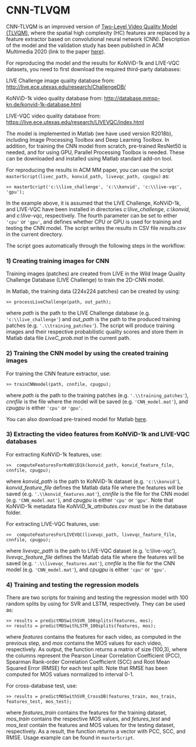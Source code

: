 # CNN-TLVQM

CNN-TLVQM is an improved version of [Two-Level Video Quality Model (TLVQM)](https://github.com/jarikorhonen/nr-vqa-consumervideo), where the spatial high complexity (HC) features are replaced by a feature extractor based on convolutional neural network (CNN). Description of the model and the validation study has been published in ACM Multimedia 2020 (link to the paper [here](https://dl.acm.org/doi/10.1145/3394171.3413845)).

For reproducing the model and the results for KoNViD-1k and LIVE-VQC datasets, you need to first download the required third-party databases: 

LIVE Challenge image quality database from: http://live.ece.utexas.edu/research/ChallengeDB/

KoNViD-1k video quality database from: http://database.mmsp-kn.de/konvid-1k-database.html

LIVE-VQC video quality database from: https://live.ece.utexas.edu/research/LIVEVQC/index.html

The model is implemented in Matlab (we have used version R2018b), including Image Processing Toolbox and Deep Learning Toolbox. In addition, for training the CNN model from scratch, pre-trained ResNet50 is needed, and for using GPU, Parallel Processing Toolbox is needed. These can be downloaded and installed using Matlab standard add-on tool.

For reproducing the results in ACM MM paper, you can use the script `masterScript(livec_path, konvid_path, livevqc_path, cpugpu)` as:

```
>> masterScript('c:\\live_challenge', 'c:\\konvid', 'c:\\live-vqc', 'gpu');
```

In the example above, it is assumed that the LIVE Challenge, KoNViD-1k, and LIVE-VQC have been installed in directories _c:\live_challenge_, _c:\konvid_, and _c:\live-vqc_, respectively. The fourth parameter can be set to either `'cpu'` or `'gpu'`, and defines whether CPU or GPU is used for training and testing the CNN model. The script writes the results in CSV file _results.csv_ in the current directory.

The script goes automatically through the following steps in the workflow: 

### 1) Creating training images for CNN

Training images (patches) are created from LIVE in the Wild Image Quality Challenge Database (LIVE Challenge) to train the 2D-CNN model. 

In Matlab, the training data (224x224 patches) can be created by using:
```
>> processLiveChallenge(path, out_path);
```
where _path_ is the path to the LIVE Challenge database (e.g. `'c:\\live_challenge'`) and _out_path_ is the path to the produced training patches (e.g. `'.\\training_patches'`). The script will produce training images and their respective probabilistic quality scores and store them in Matlab data file _LiveC_prob.mat_ in the current path.


### 2) Training the CNN model by using the created training images 

For training the CNN feature extractor, use:
```
>> trainCNNmodel(path, cnnfile, cpugpu);
```
where _path_ is the path to the training patches (e.g. `'.\\training_patches'`), _cnnfile_ is the file where the model will be saved (e.g. `'CNN_model.mat'`), and _cpugpu_ is either `'cpu'` or `'gpu'`.

You can also download pre-trained model for Matlab [here](https://mega.nz/file/Tdxi1IAQ#_G6y6UXcOdjPsWaVhVULPcqwMNmh0YW26Jhg-pcC6aY).

### 3) Extracting the video features from KoNViD-1k and LIVE-VQC databases 

For extracting KoNViD-1k features, use:
```
>>  computeFeaturesForKoNViD1k(konvid_path, konvid_feature_file, cnnfile, cpugpu);
```
where _konvid_path_ is the path to KoNViD-1k dataset (e.g. `'c:\\konvid'`), _konvid_feature_file_ defines the Matlab data file where the features will be saved (e.g. `'.\\konvid_features.mat'`), _cnnfile_ is the file for the CNN model (e.g. `'CNN_model.mat'`), and _cpugpu_ is either `'cpu'` or `'gpu'`. Note that KoNViD-1k metadata file _KoNViD_1k_attributes.csv_ must be in the database folder.

For extracting LIVE-VQC features, use:
```
>>  computeFeaturesForLIVEVQC(livevqc_path, livevqc_feature_file, cnnfile, cpugpu);
```
where _livevqc_path_ is the path to LIVE-VQC dataset (e.g. 'c:\\live-vqc'), _livevqc_feature_file_ defines the Matlab data file where the features will be saved (e.g. `'.\\livevqc_features.mat'`), _cnnfile_ is the file for the CNN model (e.g. `'CNN_model.mat'`), and _cpugpu_ is either `'cpu'` or `'gpu'`.

### 4) Training and testing the regression models 

There are two scripts for training and testing the regression model with 100 random splits by using for SVR and LSTM, respectively. They can be used as:
```
>> results = predictMOSwithSVR_100splits(features, mos);
>> results = predictMOSwithLSTM_100splits(features, mos);
```
where _features_ contains the features for each video, as computed in the previous step, and _mos_ contains the MOS values for each video, respectively. As output, the function returns a matrix of size (100,3), where the columns represent the Pearson Linear Correlation Coefficient (PCC), Spearman Rank-order Correlation Coefficient (SCC) and Root Mean Squared Error (RMSE) for each test split. Note that RMSE has been computed for MOS values normalized to interval 0-1.  

For cross-database test, use:
```
>> results = predictMOSwithSVR_CrossDB(features_train, mos_train, features_test, mos_test);
```
where _features_train_ contains the features for the training dataset, _mos_train_ contains the respective MOS values, and _fetures_test_ and _mos_test_ contain the features and MOS values for the testing dataset, respectively. As a result, the function returns a vector with PCC, SCC, and RMSE. Usage example can be found in `masterScript`.
